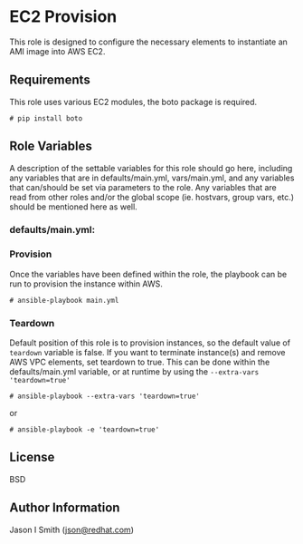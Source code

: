 # EC2 Provision

This role is designed to configure the necessary elements to instantiate an AMI image into AWS EC2.

## Requirements

This role uses various EC2 modules, the boto package is required.

    # pip install boto

## Role Variables

A description of the settable variables for this role should go here, including any variables that are in defaults/main.yml, vars/main.yml, and any variables that can/should be set via parameters to the role. Any variables that are read from other roles and/or the global scope (ie. hostvars, group vars, etc.) should be mentioned here as well.

### defaults/main.yml:

### Provision

Once the variables have been defined within the role, the playbook can be run to provision the instance within AWS.

    # ansible-playbook main.yml


### Teardown

Default position of this role is to provision instances, so the default value of `teardown` variable is false.  If you want to terminate instance(s) and remove AWS VPC elements, set teardown to true.  This can be done within the defaults/main.yml variable, or at runtime by using the `--extra-vars 'teardown=true'`

    # ansible-playbook --extra-vars 'teardown=true'

or

    # ansible-playbook -e 'teardown=true'

## License

BSD

## Author Information

Jason I Smith (json@redhat.com)
